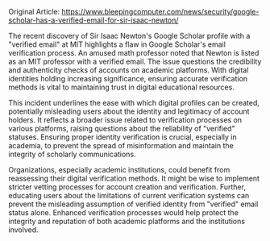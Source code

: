 Original Article: https://www.bleepingcomputer.com/news/security/google-scholar-has-a-verified-email-for-sir-isaac-newton/

The recent discovery of Sir Isaac Newton's Google Scholar profile with a "verified email" at MIT highlights a flaw in Google Scholar's email verification process. An amused math professor noted that Newton is listed as an MIT professor with a verified email. The issue questions the credibility and authenticity checks of accounts on academic platforms. With digital identities holding increasing significance, ensuring accurate verification methods is vital to maintaining trust in digital educational resources.

This incident underlines the ease with which digital profiles can be created, potentially misleading users about the identity and legitimacy of account holders. It reflects a broader issue related to verification processes on various platforms, raising questions about the reliability of "verified" statuses. Ensuring proper identity verification is crucial, especially in academia, to prevent the spread of misinformation and maintain the integrity of scholarly communications.

Organizations, especially academic institutions, could benefit from reassessing their digital verification methods. It might be wise to implement stricter vetting processes for account creation and verification. Further, educating users about the limitations of current verification systems can prevent the misleading assumption of verified identity from "verified" email status alone. Enhanced verification processes would help protect the integrity and reputation of both academic platforms and the institutions involved.